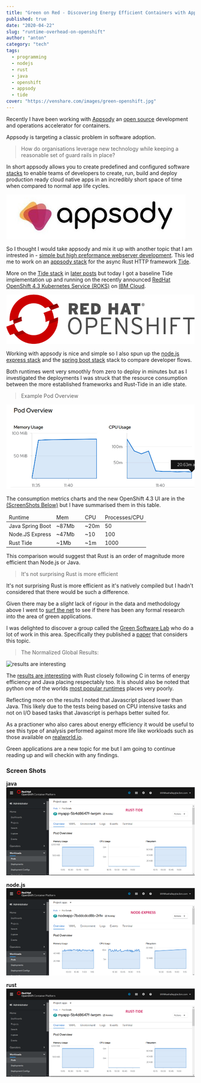 ```yaml
---
title: "Green on Red - Discovering Energy Efficient Containers with Appsody and OpenShift"
published: true
date: "2020-04-22"
slug: "runtime-overhead-on-openshift"
author: "anton"
category: "tech"
tags:
  - programming
  - nodejs
  - rust
  - java
  - openshift
  - appsody
  - tide
cover: "https://venshare.com/images/green-openshift.jpg"
---
```


Recently I have been working with [Appsody](https://appsody.dev/) an [open source](https://github.com/appsody/) development and operations accelerator for containers.

Appsody is targeting a classic problem in software adoption.

> How do organisations leverage new technology while keeping a reasonable set of guard rails in place?

In short appsody allows you to create predefined and configured software [stacks](https://appsody.dev/docs/stacks/stacks-overview) to enable teams of developers to create, run, build and deploy production ready cloud native apps in an incredibly short space of time when compared to normal app life cycles.

![appsody](images/appsody.jpg)

So I thought I would take appsody and mix it up with another topic that I am intrested in - [simple but high preformance webserver development](https://venshare.com/tags/koreio).
This led me to work on an [appsody stack](https://appsody.dev/docs/stacks/stacks-overview) for the async Rust HTTP framework [Tide](https://github.com/http-rs/tide). 

More on the [Tide stack](https://github.com/No9/rust-tide) in [later posts](https://venshare.com/tags/tide) but today I got a baseline Tide implementation up and running on the recently announced [RedHat OpenShift 4.3 Kubernetes Service (ROKS)](https://cloud.ibm.com/kubernetes/catalog/about?platformType=openshift) on [IBM Cloud](https://www.ibm.com/account/reg/ie-en/signup?formid=urx-40971).

![OpenShift](images/openshift.png)

Working with appsody is nice and simple so I also spun up the [node.js express stack](https://github.com/appsody/stacks/tree/master/incubator/nodejs-express) and the [spring boot stack](https://github.com/appsody/stacks/tree/master/incubator/java-spring-boot2) stack to compare developer flows.

Both runtimes went very smoothly from zero to deploy in minutes but as I investigated the deployments I was struck that the resource consumption between the more established frameworks and Rust-Tide in an idle state. 

> Example Pod Overview

![chart](images/podoverview.jpg)

The consumption metrics charts and the new OpenShift 4.3 UI are in the [(ScreenShots Below)](#a-namescreenshotsascreen-shots) but I have summarised them in this table.

<table>
    <thead>
    <tr><b>
        <td>Runtime</td><td>Mem<td><td>CPU</td><td>Processes/CPU</td>
    </b></tr>
    </thead>
    <tbody>
    <tr>
        <td>Java Spring Boot</td><td>~87Mb<td><td>~20m</td><td>50</td>
    </tr>
    <tr>
        <td>Node.JS Express</td><td>~47Mb<td><td>~10</td><td>100</td>
    </tr>
    <tr>
        <td>Rust Tide</td><td>~1Mb<td><td>~1m</td><td>1000</td>
    </tr>
    </tbody>
  </table>

This comparison would suggest that Rust is an order of magnitude more efficient than Node.js or Java.
> It's not surprising Rust is more efficient

It's not surprising Rust is more efficient as it's natively compiled but I hadn't considered that there would be such a difference.

Given there may be a *slight* lack of rigour in the data and methodology above I went to [surf the net](https://en.wikipedia.org/wiki/Jean_Armour_Polly) to see if there has been any formal research into the area of green applications.

I was delighted to discover a group called the [Green Software Lab](https://greenlab.di.uminho.pt/) who do a lot of work in this area. Specifically they published a [paper](https://greenlab.di.uminho.pt/wp-content/uploads/2017/10/sleFinal.pdf) that considers this topic. 

> The Normalized Global Results:

![results are interesting](https://lh3.googleusercontent.com/SPs8fqv4jZJ8Vx0Q3vKw37px2OHHnJfBponnGTQ4OPssqGrAEx6taIhu43ZkxRy35KhfylEK9iKwShmr2spwxuRI3vF3IUCjiUuekk12OBmkVopwjNk=w1280)

The [results are interesting](https://sites.google.com/view/energy-efficiency-languages/results?authuser=0#h.p_nggWE5Z-iDZ0) with Rust closely following C in terms of energy efficiency and Java placing respectably too. It is should also be noted that python one of the worlds [most popular runtimes](https://blog.newrelic.com/technology/most-popular-programming-languages-of-2019/) places very poorly.

Reflecting more on the results I noted that Javascript placed lower than Java. 
This likely due to the tests being based on CPU intensive tasks and not on I/O based tasks that Javascript is perhaps better suited for. 

As a practioner who also cares about energy efficiency it would be useful to see this type of analysis performed against more life like workloads such as those available on [realworld.io](https://realworld.io/).

Green applications are a new topic for me but I am going to continue reading up and will checkin with any findings.

### <a name="screenshots"></a>Screen Shots

**java**
![java](./images/utilization-rust-tide.png)

**node.js**
![node.js](./images/utilization-node-express.png)

**rust**
![rust](./images/utilization-rust-tide.png)
